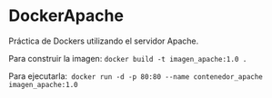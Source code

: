 # DockerApache

Práctica de Dockers utilizando el servidor Apache.

Para construir la imagen: `docker build -t imagen_apache:1.0 .`

Para ejecutarla:` docker run -d -p 80:80 --name contenedor_apache imagen_apache:1.0`
